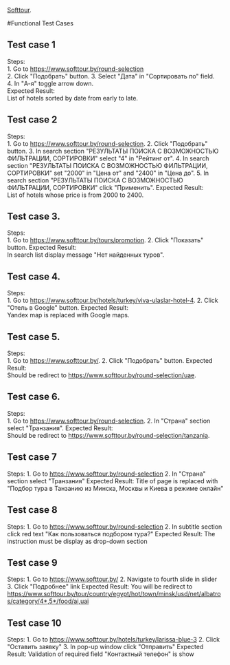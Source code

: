 [Softtour](https://www.softtour.by/).

#Functional Test Cases

## Test case 1
  Steps:  
    1. Go to https://www.softtour.by/round-selection  
    2. Click "Подобрать" button. 
    3. Select "Дата" in "Сортировать по" field.<br> 
    4. In "А-я" toggle arrow down.<br> 
  Expected Result:  
    List of hotels sorted by date from early to late. 
    
## Test case 2
  Steps:  
    1. Go to https://www.softtour.by/round-selection. 
    2. Click "Подобрать" button. 
    3. In search section "РЕЗУЛЬТАТЫ ПОИСКА С ВОЗМОЖНОСТЬЮ ФИЛЬТРАЦИИ, СОРТИРОВКИ" select "4" in "Рейтинг от". 
    4. In search section "РЕЗУЛЬТАТЫ ПОИСКА С ВОЗМОЖНОСТЬЮ ФИЛЬТРАЦИИ, СОРТИРОВКИ" set "2000" in "Цена от" and "2400" in "Цена до". 
    5. In search section "РЕЗУЛЬТАТЫ ПОИСКА С ВОЗМОЖНОСТЬЮ ФИЛЬТРАЦИИ, СОРТИРОВКИ" click "Применить". 
  Expected Result:  
    List of hotels whose price is from 2000 to 2400. 
    
 ## Test case 3. 
   Steps:  
    1. Go to https://www.softtour.by/tours/promotion. 
    2. Click "Показать" button. 
   Expected Result:  
    In search list display message "Нет найденных туров". 
 
 ## Test case 4. 
   Steps:  
    1. Go to https://www.softtour.by/hotels/turkey/viva-ulaslar-hotel-4. 
    2. Click "Отель в Google" button. 
   Expected Result:  
    Yandex map is replaced with Google maps. 

 ## Test case 5. 
   Steps:  
    1. Go to https://www.softtour.by/. 
    2. Click "Подобрать" button. 
   Expected Result:  
    Should be redirect to https://www.softtour.by/round-selection/uae. 
    
 ## Test case 6. 
   Steps:  
    1. Go to https://www.softtour.by/round-selection. 
    2. In "Страна" section select "Транзания". 
   Expected Result:  
    Should be redirect to https://www.softtour.by/round-selection/tanzania. 

## Test case 7
   Steps:
    1. Go to https://www.softtour.by/round-selection
    2. In "Страна" section select "Транзания"
   Expected Result:
    Title of page is replaced with "Подбор тура в Танзанию из Минска, Москвы и Киева в режиме онлайн"
    
## Test case 8
   Steps:
    1. Go to https://www.softtour.by/round-selection
    2. In subtitle section click red text "Как пользоваться подбором тура?"
   Expected Result:
    The instruction must be display as drop-down section
    
## Test case 9
   Steps:
    1. Go to https://www.softtour.by/
    2. Navigate to fourth slide in slider
    3. Click "Подробнее" link
   Expected Result:
    You will be redirect to https://www.softtour.by/tour/country/egypt/hot/town/minsk/usd/net/albatros/category/4*,5*/food/ai,uai
    
## Test case 10
   Steps:
    1. Go to https://www.softtour.by/hotels/turkey/larissa-blue-3
    2. Click "Оставить заявку"
    3. In pop-up window click "Отправить"
   Expected Result:
    Validation of required field "Контактный телефон" is show

